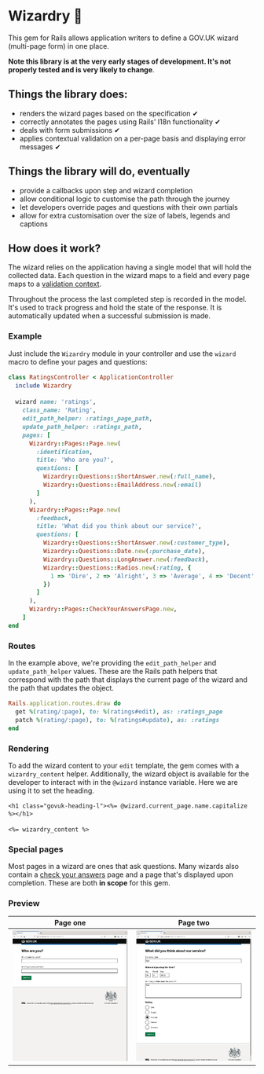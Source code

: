 # Wizardry 🧙

This gem for Rails allows application writers to define a GOV.UK wizard
(multi-page form) in one place.

**Note this library is at the very early stages of development. It's not
properly tested and is very likely to change**.

## Things the library does:

* renders the wizard pages based on the specification ✔
* correctly annotates the pages using Rails' I18n functionality ✔
* deals with form submissions ✔
* applies contextual validation on a per-page basis and displaying error messages ✔

## Things the library will do, eventually

* provide a callbacks upon step and wizard completion
* allow conditional logic to customise the path through the journey
* let developers override pages and questions with their own partials
* allow for extra customisation over the size of labels, legends and captions

## How does it work?

The wizard relies on the application having a single model that will hold the
collected data. Each question in the wizard maps to a field and every page
maps to a [validation context](https://guides.rubyonrails.org/active_record_validations.html#on).

Throughout the process the last completed step is recorded in the model. It's
used to track progress and hold the state of the response. It is automatically
updated when a successful submission is made.

### Example

Just include the `Wizardry` module in your controller and use the `wizard` macro
to define your pages and questions:

```ruby
class RatingsController < ApplicationController
  include Wizardry

  wizard name: 'ratings',
    class_name: 'Rating',
    edit_path_helper: :ratings_page_path,
    update_path_helper: :ratings_path,
    pages: [
      Wizardry::Pages::Page.new(
        :identification,
        title: 'Who are you?',
        questions: [
          Wizardry::Questions::ShortAnswer.new(:full_name),
          Wizardry::Questions::EmailAddress.new(:email)
        ]
      ),
      Wizardry::Pages::Page.new(
        :feedback,
        title: 'What did you think about our service?',
        questions: [
          Wizardry::Questions::ShortAnswer.new(:customer_type),
          Wizardry::Questions::Date.new(:purchase_date),
          Wizardry::Questions::LongAnswer.new(:feedback),
          Wizardry::Questions::Radios.new(:rating, {
            1 => 'Dire', 2 => 'Alright', 3 => 'Average', 4 => 'Decent', 5 => 'Amazing'
          })
        ]
      ),
      Wizardry::Pages::CheckYourAnswersPage.new,
    ]
end
```

### Routes

In the example above, we're providing the `edit_path_helper` and
`update_path_helper` values. These are the Rails path helpers that correspond
with the path that displays the current page of the wizard and the path that
updates the object.

```ruby
Rails.application.routes.draw do
  get %(rating/:page), to: %(ratings#edit), as: :ratings_page
  patch %(rating/:page), to: %(ratings#update), as: :ratings
end
```

### Rendering

To add the wizard content to your `edit` template, the gem comes with a
`wizardry_content` helper. Additionally, the wizard object is available for the
developer to interact with in the `@wizard` instance variable. Here we are
using it to set the heading.

```erb
<h1 class="govuk-heading-l"><%= @wizard.current_page.name.capitalize %></h1>

<%= wizardry_content %>
```

### Special pages

Most pages in a wizard are ones that ask questions. Many wizards also contain a
[check your answers](https://design-system.service.gov.uk/patterns/check-answers/) page and
a page that's displayed upon completion. These are both **in scope** for this
gem.

### Preview

| Page one | Page two |
| -----------------| ---------- |
| ![identification page](doc/images/identification.png) | ![feedback page](doc/images/feedback.png) |
